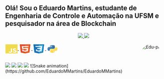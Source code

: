 ## Olá! Sou o Eduardo Martins, estudante de Engenharia de Controle e Automação na UFSM e pesquisador na área de Blockchain
<div align="center">
  <a href="https://github.com/EduardoMMartins">
  <img height="180em" src="https://github-readme-stats.vercel.app/api?username=EduardoMMartins&show_icons=true&theme=yeblu&include_all_commits=true&count_private=true"/>
  <img height="180em" src="https://github-readme-stats.vercel.app/api/top-langs/?username=EduardoMMartins&layout=compact&langs_count=7&theme=yeblu"/>
</div>
<div style="display: inline_block"><br>
  <img align="center" alt="Edu-Js" height="30" width="40" src="https://raw.githubusercontent.com/devicons/devicon/master/icons/javascript/javascript-plain.svg">
  <img align="center" alt="Edu-HTML" height="30" width="40" src="https://raw.githubusercontent.com/devicons/devicon/master/icons/html5/html5-original.svg">
  <img align="center" alt="Edu-CSS" height="30" width="40" src="https://raw.githubusercontent.com/devicons/devicon/master/icons/css3/css3-original.svg">
  <img align="center" alt="Edu-Python" height="30" width="40" src="https://raw.githubusercontent.com/devicons/devicon/master/icons/python/python-original.svg">
  <img align="right" alt="Edu-pic" height="150" style="border-radius:50px;" src="https://pbs.twimg.com/profile_images/1508793992628084740/NSJVUCcb_400x400.jpg">
</div>
  
  ##
 
<div> 
  <a href="https://www.linkedin.com/in/eduardomellomartins/" target="_blank"><img src="https://img.shields.io/badge/-LinkedIn-%230077B5?style=for-the-badge&logo=linkedin&logoColor=white" target="_blank"></a> 
  <a href="https://www.instagram.com/e.mmartins/" target="_blank"><img src="https://img.shields.io/badge/-Instagram-%23E4405F?style=for-the-badge&logo=instagram&logoColor=white" target="_blank"></a>
  <a href="https://twitter.com/emmartins12" target="_blank"><img src="https://img.shields.io/badge/Twitter-1DA1F2?style=for-the-badge&logo=twitter&logoColor=white" target="_blank"></a>
  <a href="https://open.spotify.com/user/e.mmartins" target="_blank"><img src="https://img.shields.io/badge/Spotify-1ED760?&style=for-the-badge&logo=spotify&logoColor=white" target="_blank"></a> 
  ![Snake animation](https://github.com/EduardoMMartins/EduardoMMartins)
</div>

  <!--https://img.shields.io/badge/Spotify-1ED760?&style=for-the-badge&logo=spotify&logoColor=white-->
